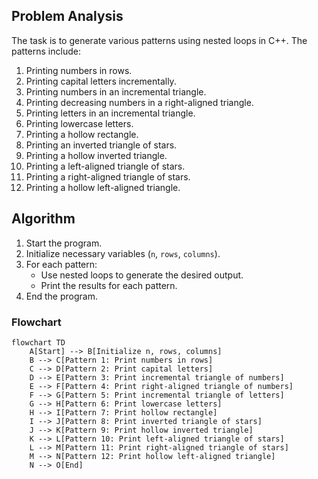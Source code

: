 ## Problem Analysis
The task is to generate various patterns using nested loops in C++. The patterns include:

1. Printing numbers in rows.
2. Printing capital letters incrementally.
3. Printing numbers in an incremental triangle.
4. Printing decreasing numbers in a right-aligned triangle.
5. Printing letters in an incremental triangle.
6. Printing lowercase letters.
7. Printing a hollow rectangle.
8. Printing an inverted triangle of stars.
9. Printing a hollow inverted triangle.
10. Printing a left-aligned triangle of stars.
11. Printing a right-aligned triangle of stars.
12. Printing a hollow left-aligned triangle.

## Algorithm
1. Start the program.
2. Initialize necessary variables (`n`, `rows`, `columns`).
3. For each pattern:
   - Use nested loops to generate the desired output.
   - Print the results for each pattern.
4. End the program.


### Flowchart
```mermaid
flowchart TD
    A[Start] --> B[Initialize n, rows, columns]
    B --> C[Pattern 1: Print numbers in rows]
    C --> D[Pattern 2: Print capital letters]
    D --> E[Pattern 3: Print incremental triangle of numbers]
    E --> F[Pattern 4: Print right-aligned triangle of numbers]
    F --> G[Pattern 5: Print incremental triangle of letters]
    G --> H[Pattern 6: Print lowercase letters]
    H --> I[Pattern 7: Print hollow rectangle]
    I --> J[Pattern 8: Print inverted triangle of stars]
    J --> K[Pattern 9: Print hollow inverted triangle]
    K --> L[Pattern 10: Print left-aligned triangle of stars]
    L --> M[Pattern 11: Print right-aligned triangle of stars]
    M --> N[Pattern 12: Print hollow left-aligned triangle]
    N --> O[End]
